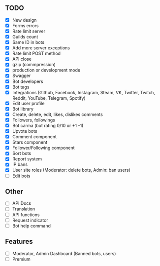 ## TODO

-   [x] New design
-   [x] Forms errors
-   [x] Rate limit server
-   [x] Guilds count
-   [x] Same ID in bots
-   [x] Add more server exceptions
-   [x] Rate limit POST method
-   [x] API close
-   [x] gzip (commpression)
-   [x] production or development mode
-   [x] Swagger
-   [x] Bot developers
-   [x] Bot tags
-   [x] Integrations (Github, Facebook, Instagram, Steam, VK, Twitter, Twitch, Reddit, YouTube, Telegram, Spotify)
-   [x] Edit user profile
-   [x] Bot library
-   [x] Create, delete, edit, likes, dislikes comments
-   [x] Followers, followings
-   [x] Bot carma (bot rating 0/10 or +1 -1)
-   [x] Upvote bots
-   [x] Comment component
-   [x] Stars component
-   [x] Follower/Following component
-   [x] Sort bots
-   [x] Report system
-   [X] IP bans
-   [X] User site roles (Moderator: delete bots, Admin: ban users)
-   [ ] Edit bots

## Other

-   [ ] API Docs
-   [ ] Translation
-   [ ] API functions
-   [ ] Request indicator
-   [ ] Bot help command

## Features

-   [ ] Moderator, Admin Dashboard (Banned bots, users)
-   [ ] Premium
